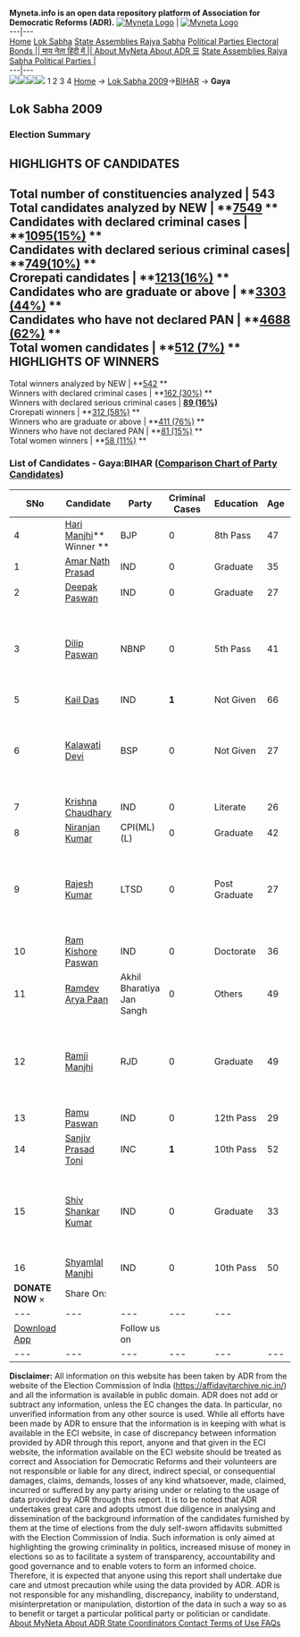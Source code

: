 **Myneta.info is an open data repository platform of Association for Democratic Reforms (ADR).**
[![Myneta Logo](https://www.myneta.info/lib/img/myneta-logo.png)](https://www.myneta.info/) | [![Myneta Logo](https://www.myneta.info/lib/img/adr-logo.png)](https://adrindia.org)  
---|---  
[Home](https://www.myneta.info/) [Lok Sabha](https://www.myneta.info/#ls "Lok Sabha") [ State Assemblies ](https://www.myneta.info/#sa "State Assemblies") [Rajya Sabha](https://www.myneta.info/#rs "Rajya Sabha") [Political Parties ](https://www.myneta.info/party "Political Parties") [ Electoral Bonds ](https://www.myneta.info/electoral_bonds "Electoral Bonds") [ || माय नेता हिंदी में || ](https://translate.google.co.in/translate?prev=hp&hl=en&js=y&u=www.myneta.info&sl=en&tl=hi&history_state0=) [ About MyNeta ](https://adrindia.org/content/about-myneta) [ About ADR ](https://adrindia.org/about-adr/who-we-are) [☰](javascript:void\(0\))
[ State Assemblies ](https://www.myneta.info/#sa "State Assemblies") [ Rajya Sabha ](https://www.myneta.info/#rs "Rajya Sabha") [ Political Parties ](https://www.myneta.info/party "Political Parties")
|   
---|---  
![](https://www.myneta.info/lib/img/banner/banner-1.png)![](https://www.myneta.info/lib/img/banner/banner-2.png)![](https://www.myneta.info/lib/img/banner/banner-3.png)![](https://www.myneta.info/lib/img/banner/banner-4.png)
1  2  3  4 
[Home](https://www.myneta.info/) → [Lok Sabha 2009](https://www.myneta.info/ls2009/)→[BIHAR](https://www.myneta.info/ls2009/index.php?action=show_constituencies&state_id=4) → **Gaya**
### 
## Lok Sabha 2009
###  Election Summary 
HIGHLIGHTS OF CANDIDATES  
---  
Total number of constituencies analyzed |  543   
Total candidates analyzed by NEW | **[7549](https://www.myneta.info/ls2009/index.php?action=summary&subAction=candidates_analyzed&sort=candidate#summary) **  
Candidates with declared criminal cases | **[1095(15%)](https://www.myneta.info/ls2009/index.php?action=summary&subAction=crime&sort=candidate#summary) **  
Candidates with declared serious criminal cases| **[749(10%)](https://www.myneta.info/ls2009/index.php?action=summary&subAction=serious_crime&sort=candidate#summary) **  
Crorepati candidates | **[1213(16%)](https://www.myneta.info/ls2009/index.php?action=summary&subAction=crorepati&sort=candidate#summary) **  
Candidates who are graduate or above | **[3303 (44%)](https://www.myneta.info/ls2009/index.php?action=summary&subAction=education&sort=candidate#summary) **  
Candidates who have not declared PAN | **[4688 (62%)](https://www.myneta.info/ls2009/index.php?action=summary&subAction=without_pan&sort=candidate#summary) **  
Total women candidates | **[512 (7%)](https://www.myneta.info/ls2009/index.php?action=summary&subAction=women_candidate&sort=candidate#summary) **  
HIGHLIGHTS OF WINNERS  
---  
Total winners analyzed by NEW | **[542](https://www.myneta.info/ls2009/index.php?action=summary&subAction=winner_analyzed&sort=candidate#summary) **  
Winners with declared criminal cases | **[162 (30%)](https://www.myneta.info/ls2009/index.php?action=summary&subAction=winner_crime&sort=candidate#summary) **  
Winners with declared serious criminal cases | **[89 (16%)](https://www.myneta.info/ls2009/index.php?action=summary&subAction=winner_serious_crime&sort=candidate#summary)**  
Crorepati winners | **[312 (58%)](https://www.myneta.info/ls2009/index.php?action=summary&subAction=winner_crorepati&sort=candidate#summary) **  
Winners who are graduate or above | **[411 (76%)](https://www.myneta.info/ls2009/index.php?action=summary&subAction=winner_education&sort=candidate#summary) **  
Winners who have not declared PAN | **[81 (15%)](https://www.myneta.info/ls2009/index.php?action=summary&subAction=winner_without_pan&sort=candidate#summary) **  
Total women winners | **[58 (11%)](https://www.myneta.info/ls2009/index.php?action=summary&subAction=winner_women&sort=candidate#summary) **  
### List of Candidates - Gaya:BIHAR ([Comparison Chart of Party Candidates](https://www.myneta.info/ls2009/comparisonchart.php?constituency_id=38))
SNo | Candidate| Party| Criminal Cases| Education| Age| Total Assets| Liabilities  
---|---|---|---|---|---|---|---  
4  | [Hari Manjhi](https://www.myneta.info/ls2009/candidate.php?candidate_id=1985)** Winner ** | BJP | 0 | 8th Pass| 47 | Rs 14,71,374 ~ 14 Lacs+ | Rs 3,89,075 ~ 3 Lacs+  
1  | [Amar Nath Prasad](https://www.myneta.info/ls2009/candidate.php?candidate_id=1982) | IND | 0 | Graduate| 35 | Rs 13,02,900 ~ 13 Lacs+ | Rs 0 ~   
2  | [Deepak Paswan](https://www.myneta.info/ls2009/candidate.php?candidate_id=1983) | IND | 0 | Graduate| 27 | Rs 2,500 ~ 2 Thou+ | Rs 0 ~   
3  | [Dilip Paswan](https://www.myneta.info/ls2009/candidate.php?candidate_id=1984) | NBNP | 0 | 5th Pass| 41 | ![](https://myneta.info/image_v2.php?myneta_folder=ls2009&candidate_id=1984&col=ta) | ![](https://myneta.info/image_v2.php?myneta_folder=ls2009&candidate_id=1984&col=lia)  
5  | [Kail Das](https://www.myneta.info/ls2009/candidate.php?candidate_id=1998) | IND | **1** | Not Given| 66 | Rs 3,55,000 ~ 3 Lacs+ | Rs 0 ~   
6  | [Kalawati Devi](https://www.myneta.info/ls2009/candidate.php?candidate_id=1991) | BSP | 0 | Not Given| 27 | ![](https://myneta.info/image_v2.php?myneta_folder=ls2009&candidate_id=1991&col=ta) | ![](https://myneta.info/image_v2.php?myneta_folder=ls2009&candidate_id=1991&col=lia)  
7  | [Krishna Chaudhary](https://www.myneta.info/ls2009/candidate.php?candidate_id=1990) | IND | 0 | Literate| 26 | Rs 18,000 ~ 18 Thou+ | Rs 0 ~   
8  | [Niranjan Kumar](https://www.myneta.info/ls2009/candidate.php?candidate_id=1989) | CPI(ML)(L) | 0 | Graduate| 42 | Rs 5,30,000 ~ 5 Lacs+ | Rs 0 ~   
9  | [Rajesh Kumar](https://www.myneta.info/ls2009/candidate.php?candidate_id=1988) | LTSD | 0 | Post Graduate| 27 | ![](https://myneta.info/image_v2.php?myneta_folder=ls2009&candidate_id=1988&col=ta) | ![](https://myneta.info/image_v2.php?myneta_folder=ls2009&candidate_id=1988&col=lia)  
10  | [Ram Kishore Paswan](https://www.myneta.info/ls2009/candidate.php?candidate_id=2003) | IND | 0 | Doctorate| 36 | Rs 50,500 ~ 50 Thou+ | Rs 0 ~   
11  | [Ramdev Arya Paan](https://www.myneta.info/ls2009/candidate.php?candidate_id=1987) | Akhil Bharatiya Jan Sangh | 0 | Others| 49 | Nil | Rs 0 ~   
12  | [Ramji Manjhi](https://www.myneta.info/ls2009/candidate.php?candidate_id=1986) | RJD | 0 | Graduate| 49 | ![](https://myneta.info/image_v2.php?myneta_folder=ls2009&candidate_id=1986&col=ta) | ![](https://myneta.info/image_v2.php?myneta_folder=ls2009&candidate_id=1986&col=lia)  
13  | [Ramu Paswan](https://www.myneta.info/ls2009/candidate.php?candidate_id=2002) | IND | 0 | 12th Pass| 29 | Rs 3,75,300 ~ 3 Lacs+ | Rs 0 ~   
14  | [Sanjiv Prasad Toni](https://www.myneta.info/ls2009/candidate.php?candidate_id=2001) | INC | **1** | 10th Pass| 52 | Rs 1,13,72,616 ~ 1 Crore+ | Rs 17,175 ~ 17 Thou+  
15  | [Shiv Shankar Kumar](https://www.myneta.info/ls2009/candidate.php?candidate_id=2000) | IND | 0 | Graduate| 33 | ![](https://myneta.info/image_v2.php?myneta_folder=ls2009&candidate_id=2000&col=ta) | ![](https://myneta.info/image_v2.php?myneta_folder=ls2009&candidate_id=2000&col=lia)  
16  | [Shyamlal Manjhi](https://www.myneta.info/ls2009/candidate.php?candidate_id=1999) | IND | 0 | 10th Pass| 50 | Rs 10,000 ~ 10 Thou+ | Rs 0 ~   
|  **DONATE NOW** × |  Share On:  | [](https://api.whatsapp.com/send?text=https%3A%2F%2Fmyneta.info%2Fpunjab2022%2Findex.php%3Faction%3Dshow_constituencies%26state_id%3D19) | [](https://www.facebook.com/sharer/sharer.php?u=https%3A%2F%2Fmyneta.info%2Fpunjab2022%2Findex.php%3Faction%3Dshow_constituencies%26state_id%3D19) | [](https://twitter.com/share?url=https%3A%2F%2Fmyneta.info%2Fpunjab2022%2Findex.php%3Faction%3Dshow_constituencies%26state_id%3D19)  
---|---|---|---|---  
| [ Download App ](https://play.google.com/store/apps/details?id=com.webrosoft.myneta1&pcampaignid=pcampaignidMKT-Other-global-all-co-prtnr-py-PartBadge-Mar2515-1) | [](https://play.google.com/store/apps/details?id=com.webrosoft.myneta1&pcampaignid=pcampaignidMKT-Other-global-all-co-prtnr-py-PartBadge-Mar2515-1) |  Follow us on  | [](https://www.facebook.com/adrindia.org/) | [](https://twitter.com/adrspeaks) | [](https://groups.google.com/g/national-election-watch?hl=en&pli=1) | [](https://www.instagram.com/adrspeaks/) | [](https://www.youtube.com/user/adrspeaks) | [](https://sharechat.com/profile/adrspeaks)  
---|---|---|---|---|---|---|---|---  
**Disclaimer:** All information on this website has been taken by ADR from the website of the Election Commission of India (https://affidavitarchive.nic.in/) and all the information is available in public domain. ADR does not add or subtract any information, unless the EC changes the data. In particular, no unverified information from any other source is used. While all efforts have been made by ADR to ensure that the information is in keeping with what is available in the ECI website, in case of discrepancy between information provided by ADR through this report, anyone and that given in the ECI website, the information available on the ECI website should be treated as correct and Association for Democratic Reforms and their volunteers are not responsible or liable for any direct, indirect special, or consequential damages, claims, demands, losses of any kind whatsoever, made, claimed, incurred or suffered by any party arising under or relating to the usage of data provided by ADR through this report. It is to be noted that ADR undertakes great care and adopts utmost due diligence in analysing and dissemination of the background information of the candidates furnished by them at the time of elections from the duly self-sworn affidavits submitted with the Election Commission of India. Such information is only aimed at highlighting the growing criminality in politics, increased misuse of money in elections so as to facilitate a system of transparency, accountability and good governance and to enable voters to form an informed choice. Therefore, it is expected that anyone using this report shall undertake due care and utmost precaution while using the data provided by ADR. ADR is not responsible for any mishandling, discrepancy, inability to understand, misinterpretation or manipulation, distortion of the data in such a way so as to benefit or target a particular political party or politician or candidate. 
[ About MyNeta ](https://adrindia.org/content/about-myneta) [ About ADR ](https://adrindia.org/about-adr/who-we-are) [ State Coordinators ](https://adrindia.org/about-adr/state-coordinators) [ Contact ](https://adrindia.org/contact-us) [ Terms of Use ](https://adrindia.org/content/adr-terms-use) [ FAQs ](https://adrindia.org/content/faqs)
